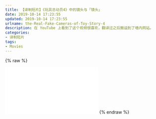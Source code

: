 ```yaml
---
title: 【译制短片】《玩具总动员4》中的镜头与「镜头」
date: 2019-10-14 17:23:55
updated: 2019-10-14 17:23:55
urlname: the-Real-Fake-Cameras-of-Toy-Story-4
description: 在 YouTube 上看到了这个视频很喜欢，翻译过之后搬运到了墙内网站。
categories:
- 译制短片
tags:
- Movies
---
```



{% raw %}
<iframe src="//player.bilibili.com/player.html?aid=71205544&bvid=BV1dE411d7c7&cid=123392800&page=1&high_quality=1&danmaku=0" scrolling="no" border="0" frameborder="no" framespacing="0" allowfullscreen="true"> </iframe>
{% endraw %}